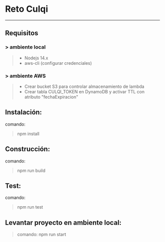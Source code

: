 # Reto Culqi
------
## Requisitos

### > ambiente local
>  - Nodejs 14.x
>  - aws-cli (configurar credenciales)

### > ambiente AWS
> - Crear bucket S3 para controlar almacenamiento de lambda
> - Crear tabla CULQI_TOKEN en DynamoDB y activar TTL con atributo "fechaExpiracion"


## Instalación:
comando:
> npm install

## Construcción:
comando:
> npm run build

## Test:
comando:
> npm run test

## Levantar proyecto en ambiente local:
> comando: npm run start
